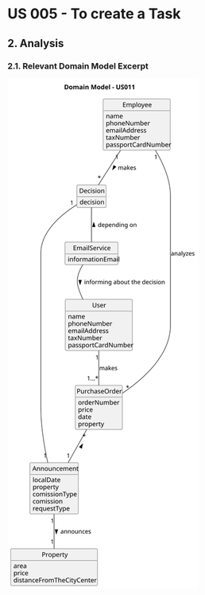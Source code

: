 # US 005 - To create a Task 

## 2. Analysis

### 2.1. Relevant Domain Model Excerpt 

![Domain Model](svg/us011-domain-model.svg)

